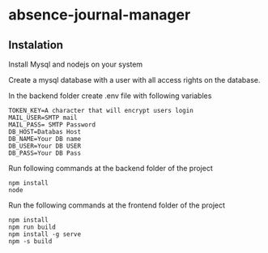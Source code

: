 # absence-journal-manager



## Instalation

Install Mysql and nodejs on your system 

Create a mysql database with a user with all access rights on the database. 

In the backend folder create .env file with following variables 

``` 
TOKEN_KEY=A character that will encrypt users login 
MAIL_USER=SMTP mail 
MAIL_PASS= SMTP Password
DB_HOST=Databas Host
DB_NAME=Your DB name 
DB_USER=Your DB USER
DB_PASS=Your DB Pass
```

Run following commands at the backend folder of the project  

``` 
npm install 
node 
```

Run the following commands at the frontend folder of the project 

```
npm install
npm run build
npm install -g serve
npm -s build
```



